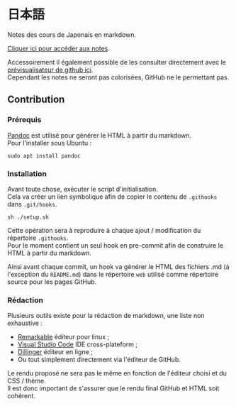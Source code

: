 # 日本語

Notes des cours de Japonais en markdown. 

[Cliquer ici pour accéder aux notes](https://rcheneau.github.io/japanese/).  

Accessoirement il également possible de les consulter directement avec le [prévisualisateur de github ici](index.md).   
Cependant les notes ne seront pas colorisées, GitHub ne le permettant pas.

## Contribution

### Prérequis

[Pandoc](https://pandoc.org/) est utilisé pour générer le HTML à partir du markdown.  
Pour l'installer sous Ubuntu :
```
sudo apt install pandoc
```

### Installation

Avant toute chose, exécuter le script d'initialisation.  
Cela va créer un lien symbolique afin de copier le contenu de `.githooks` dans `.git/hooks`.
```
sh ./setup.sh
```
Cette opération sera à reproduire à chaque ajout / modification du répertoire `.githooks`.  
Pour le moment contient un seul hook en pre-commit afin de construire le HTML à partir du markdown.

Ainsi avant chaque commit, un hook va générer le HTML des fichiers .md (à l'exception du `README.md`) dans le répertoire `web` utilisé comme répertoire source pour les pages GitHub.

### Rédaction

Plusieurs outils existe pour la rédaction de markdown, une liste non exhaustive :
- [Remarkable](https://github.com/jamiemcg/Remarkable) éditeur pour linux ;
- [Visual Studio Code](https://code.visualstudio.com/) IDE cross-plateform ;
- [Dillinger](https://dillinger.io/) éditeur en ligne ;
- Ou tout simplement directement via l'éditeur de GitHub.

Le rendu proposé ne sera pas le même en fonction de l'éditeur choisi et du CSS / thème.  
Il est donc important de s'assurer que le rendu final GitHub et HTML soit cohérent.
